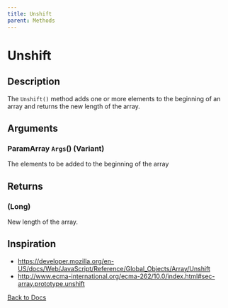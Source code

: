 ```yaml
---
title: Unshift
parent: Methods
---
```


# Unshift

## Description
The `Unshift()` method adds one or more elements to the beginning of an array and returns the new length of the array.

## Arguments
### ParamArray `Args`() (Variant) 
The elements to be added to the beginning of the array

## Returns
### (Long) 
New length of the array.

## Inspiration
* <https://developer.mozilla.org/en-US/docs/Web/JavaScript/Reference/Global_Objects/Array/Unshift>
* <http://www.ecma-international.org/ecma-262/10.0/index.html#sec-array.prototype.unshift>

[Back to Docs](https://senipah.github.io/VBA-Better-Array/)